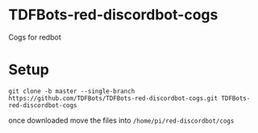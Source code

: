 # TDFBots-red-discordbot-cogs
Cogs for redbot
# Setup
```
git clone -b master --single-branch https://github.com/TDFBots/TDFBots-red-discordbot-cogs.git TDFBots-red-discordbot-cogs
```
once downloaded move the files into `/home/pi/red-discordbot/cogs`
